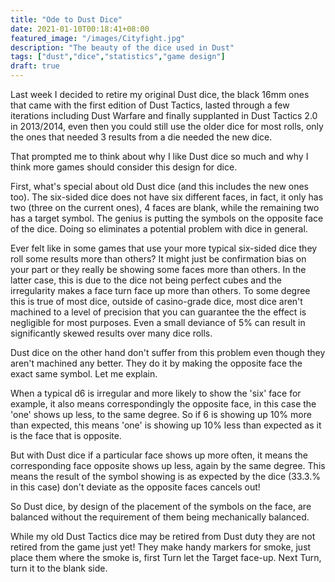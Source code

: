 ```yaml
---
title: "Ode to Dust Dice"
date: 2021-01-10T00:18:41+08:00
featured_image: "/images/Cityfight.jpg"
description: "The beauty of the dice used in Dust"
tags: ["dust","dice","statistics","game design"]
draft: true
---
```

Last week I decided to retire my original Dust dice, the black 16mm ones that came with the first edition of Dust Tactics, lasted through a few iterations including Dust Warfare and finally supplanted in Dust Tactics 2.0 in 2013/2014, even then you could still use the older dice for most rolls, only the ones that needed 3 results from a die needed the new dice.

That prompted me to think about why I like Dust dice so much and why I think more games should consider this design for dice.

First, what's special about old Dust dice (and this includes the new ones too). The six-sided dice does not have six different faces, in fact, it only has two (three on the current ones), 4 faces are blank, while the remaining two has a target symbol. The genius is putting the symbols on the opposite face of the dice. Doing so eliminates a potential problem with dice in general.

Ever felt like in some games that use your more typical six-sided dice they roll some results more than others? It might just be confirmation bias on your part or they really be showing some faces more than others. In the latter case, this is due to the dice not being perfect cubes and the irregularity makes a face turn face up more than others. To some degree this is true of most dice, outside of casino-grade dice, most dice aren't machined to a level of precision that you can guarantee the the effect is negligible for most purposes. Even a small deviance of 5% can result in significantly skewed results over many dice rolls.

Dust dice on the other hand don't suffer from this problem even though they aren't machined any better. They do it by making the opposite face the exact same symbol. Let me explain.

When a typical d6 is irregular and more likely to show the 'six' face for example, it also means correspondingly the opposite face, in this case the 'one' shows up less, to the same degree. So if 6 is showing up 10% more than expected, this means 'one' is showing up 10% less than expected as it is the face that is opposite.

But with Dust dice if a particular face shows up more often, it means the corresponding face opposite shows up less, again by the same degree. This means the result of the symbol showing is as expected by the dice (33.3.% in this case) don't deviate as the opposite faces cancels out!

So Dust dice, by design of the placement of the symbols on the face, are balanced without the requirement of them being mechanically balanced.

While my old Dust Tactics dice may be retired from Dust duty they are not retired from the game just yet! They make handy markers for smoke, just place them where the smoke is, first Turn let the Target face-up. Next Turn, turn it to the blank side.
